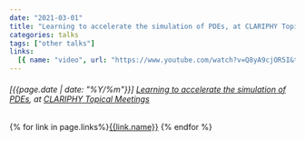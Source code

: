 ```yaml
---
date: "2021-03-01"
title: "Learning to accelerate the simulation of PDEs, at CLARIPHY Topical Meetings"
categories: talks
tags: ["other talks"]
links:
  [{ name: "video", url: "https://www.youtube.com/watch?v=Q8yA9cjOR5I&t=0" }]
---
```


###### [{{page.date | date: "%Y/%m"}}] [Learning to accelerate the simulation of PDEs](https://indico.fnal.gov/event/47822/), at [CLARIPHY Topical Meetings](https://clariphy.org/topical.html)

{% for link in page.links%}<span class="badge bg-info"><a href="{{link.url}}">{{link.name}}</a></span> {% endfor %}
